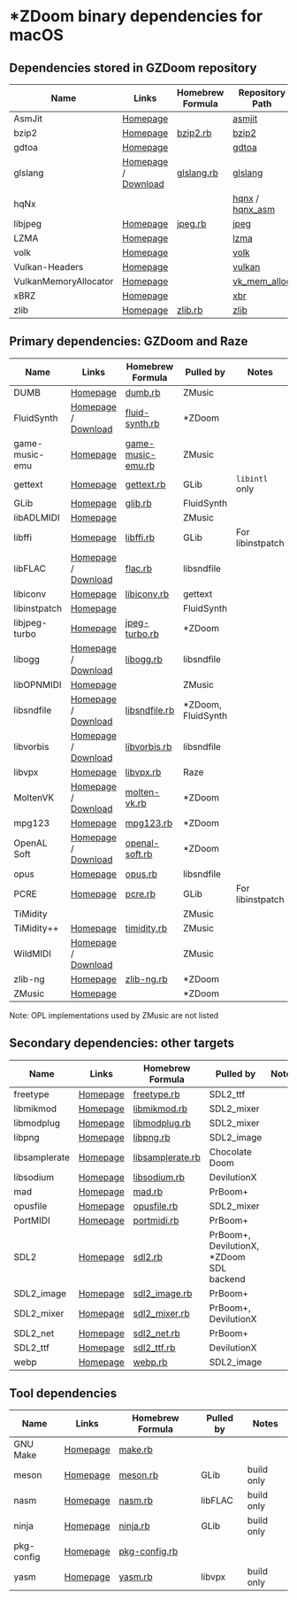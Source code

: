 # *ZDoom binary dependencies for macOS

## Dependencies stored in GZDoom repository

|Name|Links|Homebrew Formula|Repository Path|
|---|---|---|---|
|AsmJit|[Homepage](https://github.com/asmjit/asmjit)||[asmjit](https://github.com/coelckers/gzdoom/tree/master/libraries/asmjit)|
|bzip2|[Homepage](https://www.sourceware.org/bzip2/)|[bzip2.rb](https://github.com/Homebrew/homebrew-core/blob/master/Formula/bzip2.rb)|[bzip2](https://github.com/coelckers/gzdoom/tree/master/libraries/bzip2)|
|gdtoa|[Homepage](http://www.netlib.org/fp/)||[gdtoa](https://github.com/coelckers/gzdoom/tree/master/libraries/gdtoa)|
|glslang|[Homepage](https://www.khronos.org/opengles/sdk/tools/Reference-Compiler/) / [Download](https://github.com/KhronosGroup/glslang/releases)|[glslang.rb](https://github.com/Homebrew/homebrew-core/blob/master/Formula/glslang.rb)|[glslang](https://github.com/coelckers/gzdoom/tree/master/libraries/glslang)|
|hqNx|||[hqnx](https://github.com/coelckers/gzdoom/tree/master/src/gamedata/textures/hires/hqnx) / [hqnx_asm](https://github.com/coelckers/gzdoom/tree/master/src/gamedata/textures/hires/hqnx_asm)|
|libjpeg|[Homepage](https://www.ijg.org/)|[jpeg.rb](https://github.com/Homebrew/homebrew-core/blob/master/Formula/jpeg.rb)|[jpeg](https://github.com/coelckers/gzdoom/tree/master/libraries/jpeg)|
|LZMA|[Homepage](https://www.7-zip.org/sdk.html)||[lzma](https://github.com/coelckers/gzdoom/tree/master/libraries/lzma)|
|volk|[Homepage](https://github.com/zeux/volk)||[volk](https://github.com/coelckers/gzdoom/tree/master/src/rendering/vulkan/thirdparty/volk)|
|Vulkan-Headers|[Homepage](https://github.com/KhronosGroup/Vulkan-Headers)||[vulkan](https://github.com/coelckers/gzdoom/tree/master/src/rendering/vulkan/thirdparty/vulkan)|
|VulkanMemoryAllocator|[Homepage](https://github.com/GPUOpen-LibrariesAndSDKs/VulkanMemoryAllocator)||[vk_mem_alloc](https://github.com/coelckers/gzdoom/tree/master/src/rendering/vulkan/thirdparty/vk_mem_alloc)|
|xBRZ|[Homepage](https://sourceforge.net/projects/xbrz/)||[xbr](https://github.com/coelckers/gzdoom/tree/master/src/gamedata/textures/hires/xbr)|
|zlib|[Homepage](https://zlib.net/)|[zlib.rb](https://github.com/Homebrew/homebrew-core/blob/master/Formula/zlib.rb)|[zlib](https://github.com/coelckers/gzdoom/tree/master/libraries/zlib)|

## Primary dependencies: GZDoom and Raze

|Name|Links|Homebrew Formula|Pulled by|Notes|
|---|---|---|---|---|
|DUMB|[Homepage](http://dumb.sourceforge.net/)|[dumb.rb](https://github.com/Homebrew/homebrew-core/blob/master/Formula/dumb.rb)|ZMusic||
|FluidSynth|[Homepage](http://www.fluidsynth.org/) / [Download](https://github.com/FluidSynth/fluidsynth/releases)|[fluid-synth.rb](https://github.com/Homebrew/homebrew-core/blob/master/Formula/fluid-synth.rb)|*ZDoom||
|game-music-emu|[Homepage](https://bitbucket.org/mpyne/game-music-emu/)|[game-music-emu.rb](https://github.com/Homebrew/homebrew-core/blob/master/Formula/game-music-emu.rb)|ZMusic||
|gettext|[Homepage](https://www.gnu.org/software/gettext/)|[gettext.rb](https://github.com/Homebrew/homebrew-core/blob/master/Formula/gettext.rb)|GLib|`libintl` only|
|GLib|[Homepage](https://developer.gnome.org/glib/)|[glib.rb](https://github.com/Homebrew/homebrew-core/blob/master/Formula/glib.rb)|FluidSynth||
|libADLMIDI|[Homepage](https://github.com/Wohlstand/libADLMIDI)||ZMusic||
|libffi|[Homepage](https://sourceware.org/libffi/)|[libffi.rb](https://github.com/Homebrew/homebrew-core/blob/master/Formula/libffi.rb)|GLib|For libinstpatch|
|libFLAC|[Homepage](https://xiph.org/flac/) / [Download](https://github.com/xiph/flac/releases)|[flac.rb](https://github.com/Homebrew/homebrew-core/blob/master/Formula/flac.rb)|libsndfile||
|libiconv|[Homepage](https://www.gnu.org/software/libiconv/)|[libiconv.rb](https://github.com/Homebrew/homebrew-core/blob/master/Formula/libiconv.rb)|gettext||
|libinstpatch|[Homepage](https://github.com/swami/libinstpatch/)||FluidSynth||
|libjpeg-turbo|[Homepage](https://libjpeg-turbo.org/)|[jpeg-turbo.rb](https://github.com/Homebrew/homebrew-core/blob/master/Formula/jpeg-turbo.rb)|*ZDoom||
|libogg|[Homepage](https://www.xiph.org/ogg/) / [Download](https://github.com/xiph/ogg/releases)|[libogg.rb](https://github.com/Homebrew/homebrew-core/blob/master/Formula/libogg.rb)|libsndfile||
|libOPNMIDI|[Homepage](https://github.com/Wohlstand/libOPNMIDI/)||ZMusic||
|libsndfile|[Homepage](http://www.mega-nerd.com/libsndfile/) / [Download](https://github.com/erikd/libsndfile/releases)|[libsndfile.rb](https://github.com/Homebrew/homebrew-core/blob/master/Formula/libsndfile.rb)|*ZDoom, FluidSynth||
|libvorbis|[Homepage](https://xiph.org/vorbis/) / [Download](https://github.com/xiph/vorbis/releases)|[libvorbis.rb](https://github.com/Homebrew/homebrew-core/blob/master/Formula/libvorbis.rb)|libsndfile||
|libvpx|[Homepage](https://www.webmproject.org/code/)|[libvpx.rb](https://github.com/Homebrew/homebrew-core/blob/master/Formula/libvpx.rb)|Raze||
|MoltenVK|[Homepage](https://moltengl.com/moltenvk/) / [Download](https://github.com/KhronosGroup/MoltenVK/releases)|[molten-vk.rb](https://github.com/Homebrew/homebrew-core/blob/master/Formula/molten-vk.rb)|*ZDoom||
|mpg123|[Homepage](https://www.mpg123.de/)|[mpg123.rb](https://github.com/Homebrew/homebrew-core/blob/master/Formula/mpg123.rb)|*ZDoom||
|OpenAL Soft|[Homepage](https://openal-soft.org/) / [Download](https://github.com/kcat/openal-soft/releases)|[openal-soft.rb](https://github.com/Homebrew/homebrew-core/blob/master/Formula/openal-soft.rb)|*ZDoom||
|opus|[Homepage](https://www.opus-codec.org/)|[opus.rb](https://github.com/Homebrew/homebrew-core/blob/master/Formula/opus.rb)|libsndfile||
|PCRE|[Homepage](https://www.pcre.org/)|[pcre.rb](https://github.com/Homebrew/homebrew-core/blob/master/Formula/pcre.rb)|GLib|For libinstpatch|
|TiMidity|||ZMusic||
|TiMidity++|[Homepage](http://timidity.sourceforge.net/)|[timidity.rb](https://github.com/Homebrew/homebrew-core/blob/master/Formula/timidity.rb)|ZMusic||
|WildMIDI|[Homepage](https://www.mindwerks.net/projects/wildmidi) / [Download](https://github.com/Mindwerks/wildmidi/releases)||ZMusic||
|zlib-ng|[Homepage](https://github.com/zlib-ng/zlib-ng)|[zlib-ng.rb](https://github.com/Homebrew/homebrew-core/blob/master/Formula/zlib-ng.rb)|*ZDoom||
|ZMusic|[Homepage](https://github.com/coelckers/ZMusic)||*ZDoom||

Note: OPL implementations used by ZMusic are not listed

## Secondary dependencies: other targets

|Name|Links|Homebrew Formula|Pulled by|Notes|
|---|---|---|---|---|
|freetype|[Homepage](https://www.freetype.org/)|[freetype.rb](https://github.com/Homebrew/homebrew-core/blob/master/Formula/freetype.rb)|SDL2_ttf||
|libmikmod|[Homepage](https://modplug-xmms.sourceforge.io/)|[libmikmod.rb](https://github.com/Homebrew/homebrew-core/blob/master/Formula/libmikmod.rb)|SDL2_mixer||
|libmodplug|[Homepage](https://mikmod.sourceforge.io/)|[libmodplug.rb](https://github.com/Homebrew/homebrew-core/blob/master/Formula/libmodplug.rb)|SDL2_mixer||
|libpng|[Homepage](http://www.libpng.org/pub/png/libpng.html)|[libpng.rb](https://github.com/Homebrew/homebrew-core/blob/master/Formula/libpng.rb)|SDL2_image||
|libsamplerate|[Homepage](http://www.mega-nerd.com/SRC/)|[libsamplerate.rb](https://github.com/Homebrew/homebrew-core/blob/master/Formula/libsamplerate.rb)|Chocolate Doom||
|libsodium|[Homepage](https://libsodium.org/)|[libsodium.rb](https://github.com/Homebrew/homebrew-core/blob/master/Formula/libsodium.rb)|DevilutionX||
|mad|[Homepage](https://www.underbit.com/products/mad/)|[mad.rb](https://github.com/Homebrew/homebrew-core/blob/master/Formula/mad.rb)|PrBoom+||
|opusfile|[Homepage](https://www.opus-codec.org/)|[opusfile.rb](https://github.com/Homebrew/homebrew-core/blob/master/Formula/opusfile.rb)|SDL2_mixer||
|PortMIDI|[Homepage](http://portmedia.sourceforge.net/portmidi/)|[portmidi.rb](https://github.com/Homebrew/homebrew-core/blob/master/Formula/portmidi.rb)|PrBoom+||
|SDL2|[Homepage](https://www.libsdl.org/)|[sdl2.rb](https://github.com/Homebrew/homebrew-core/blob/master/Formula/sdl2.rb)|PrBoom+, DevilutionX, *ZDoom SDL backend||
|SDL2_image|[Homepage](https://www.libsdl.org/projects/SDL_image/)|[sdl2_image.rb](https://github.com/Homebrew/homebrew-core/blob/master/Formula/sdl2_image.rb)|PrBoom+||
|SDL2_mixer|[Homepage](https://www.libsdl.org/projects/SDL_mixer/)|[sdl2_mixer.rb](https://github.com/Homebrew/homebrew-core/blob/master/Formula/sdl2_mixer.rb)|PrBoom+, DevilutionX||
|SDL2_net|[Homepage](https://www.libsdl.org/projects/SDL_net/)|[sdl2_net.rb](https://github.com/Homebrew/homebrew-core/blob/master/Formula/sdl2_net.rb)|PrBoom+||
|SDL2_ttf|[Homepage](https://www.libsdl.org/projects/SDL_ttf/)|[sdl2_ttf.rb](https://github.com/Homebrew/homebrew-core/blob/master/Formula/sdl2_ttf.rb)|DevilutionX||
|webp|[Homepage](https://developers.google.com/speed/webp/)|[webp.rb](https://github.com/Homebrew/homebrew-core/blob/master/Formula/webp.rb)|SDL2_image||

## Tool dependencies

|Name|Links|Homebrew Formula|Pulled by|Notes|
|---|---|---|---|---|
|GNU Make|[Homepage](https://www.gnu.org/software/make/)|[make.rb](https://github.com/Homebrew/homebrew-core/blob/master/Formula/make.rb)|||
|meson|[Homepage](https://mesonbuild.com/)|[meson.rb](https://github.com/Homebrew/homebrew-core/blob/master/Formula/meson.rb)|GLib|build only|
|nasm|[Homepage](https://www.nasm.us/)|[nasm.rb](https://github.com/Homebrew/homebrew-core/blob/master/Formula/nasm.rb)|libFLAC|build only|
|ninja|[Homepage](https://ninja-build.org/)|[ninja.rb](https://github.com/Homebrew/homebrew-core/blob/master/Formula/ninja.rb)|GLib|build only|
|pkg-config|[Homepage](https://freedesktop.org/wiki/Software/pkg-config/)|[pkg-config.rb](https://github.com/Homebrew/homebrew-core/blob/master/Formula/pkg-config.rb)|||
|yasm|[Homepage](https://yasm.tortall.net/)|[yasm.rb](https://github.com/Homebrew/homebrew-core/blob/master/Formula/yasm.rb)|libvpx|build only|
